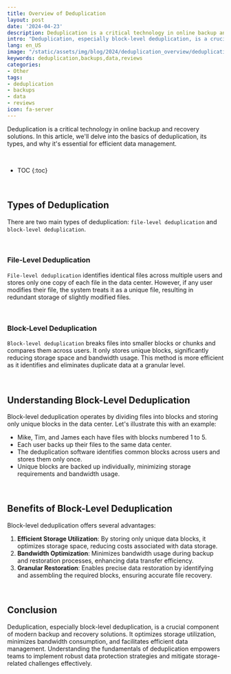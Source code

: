 ```yaml
---
title: Overview of Deduplication
layout: post
date: '2024-04-23'
description: Deduplication is a critical technology in online backup and recovery solutions.
intro: "Deduplication, especially block-level deduplication, is a crucial component of modern backup and recovery solutions."
lang: en_US
image: "/static/assets/img/blog/2024/deduplication_overview/deduplication_overview.jpg"
keywords: deduplication,backups,data,reviews
categories:
- Other
tags:
- deduplication
- backups
- data
- reviews
icon: fa-server
---
```


Deduplication is a critical technology in online backup and recovery solutions. In this article, we'll delve into the basics of deduplication, its types, and why it's essential for efficient data management.

<br>

* TOC 
{:toc}

<br>

## Types of Deduplication

There are two main types of deduplication: `file-level deduplication` and `block-level deduplication`.

<br>

### File-Level Deduplication

`File-level deduplication` identifies identical files across multiple users and stores only one copy of each file in the data center. However, if any user modifies their file, the system treats it as a unique file, resulting in redundant storage of slightly modified files.

<br>

### Block-Level Deduplication

`Block-level deduplication` breaks files into smaller blocks or chunks and compares them across users. It only stores unique blocks, significantly reducing storage space and bandwidth usage. This method is more efficient as it identifies and eliminates duplicate data at a granular level.

<br>

## Understanding Block-Level Deduplication

Block-level deduplication operates by dividing files into blocks and storing only unique blocks in the data center. Let's illustrate this with an example:

- Mike, Tim, and James each have files with blocks numbered 1 to 5.
- Each user backs up their files to the same data center.
- The deduplication software identifies common blocks across users and stores them only once.
- Unique blocks are backed up individually, minimizing storage requirements and bandwidth usage.

<br>

## Benefits of Block-Level Deduplication

Block-level deduplication offers several advantages:

1. **Efficient Storage Utilization**: By storing only unique data blocks, it optimizes storage space, reducing costs associated with data storage.
2. **Bandwidth Optimization**: Minimizes bandwidth usage during backup and restoration processes, enhancing data transfer efficiency.
3. **Granular Restoration**: Enables precise data restoration by identifying and assembling the required blocks, ensuring accurate file recovery.

<br>

## Conclusion

Deduplication, especially block-level deduplication, is a crucial component of modern backup and recovery solutions. It optimizes storage utilization, minimizes bandwidth consumption, and facilitates efficient data management. Understanding the fundamentals of deduplication empowers teams to implement robust data protection strategies and mitigate storage-related challenges effectively.

